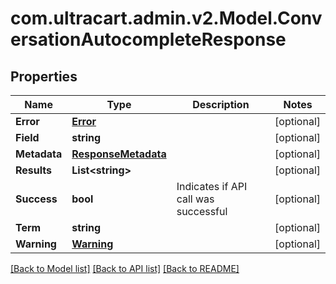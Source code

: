 
# com.ultracart.admin.v2.Model.ConversationAutocompleteResponse

## Properties

Name | Type | Description | Notes
------------ | ------------- | ------------- | -------------
**Error** | [**Error**](Error.md) |  | [optional] 
**Field** | **string** |  | [optional] 
**Metadata** | [**ResponseMetadata**](ResponseMetadata.md) |  | [optional] 
**Results** | **List&lt;string&gt;** |  | [optional] 
**Success** | **bool** | Indicates if API call was successful | [optional] 
**Term** | **string** |  | [optional] 
**Warning** | [**Warning**](Warning.md) |  | [optional] 

[[Back to Model list]](../README.md#documentation-for-models)
[[Back to API list]](../README.md#documentation-for-api-endpoints)
[[Back to README]](../README.md)

